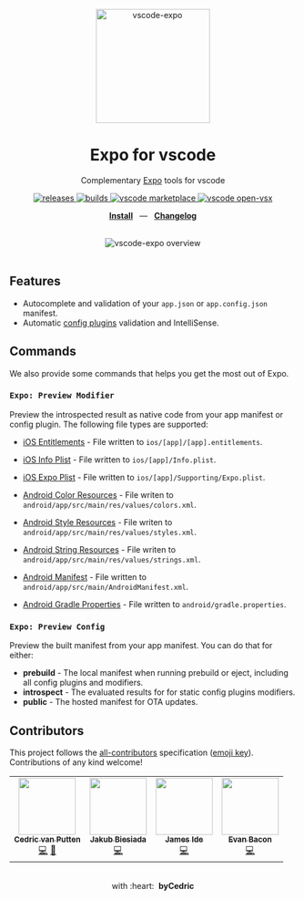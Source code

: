 <div align="center">
  <br />
  <img src="https://raw.githubusercontent.com/expo/vscode-expo/main/images/logo-repository.png" alt="vscode-expo" width="200">
  <br />
  <h1>Expo for vscode</h1>
  <p>Complementary <a href="https://github.com/expo/expo">Expo</a> tools for vscode</p>
  <p>
    <a href="https://github.com/expo/vscode-expo/releases">
      <img src="https://img.shields.io/github/package-json/v/expo/vscode-expo?style=flat-square" alt="releases" />
    </a>
    <a href="https://github.com/expo/vscode-expo/actions">
      <img src="https://img.shields.io/github/workflow/status/expo/vscode-expo/test/main.svg?style=flat-square" alt="builds" />
    </a>
    <a href="https://marketplace.visualstudio.com/items?itemName=byCedric.vscode-expo">
      <img src="https://img.shields.io/badge/vscode-marketplace-%23000000?style=flat-square" alt="vscode marketplace" />
    </a>
    <a href="https://open-vsx.org/extension/byCedric/vscode-expo">
      <img src="https://img.shields.io/badge/vscode-open--vsx-%23303030?style=flat-square" alt="vscode open-vsx" />
    </a>
  </p>
  <p align="center">
    <a href="https://marketplace.visualstudio.com/items?itemName=byCedric.vscode-expo"><b>Install</b></a>
    &nbsp;&nbsp;&mdash;&nbsp;&nbsp;
    <a href="https://github.com/expo/vscode-expo/blob/main/CHANGELOG.md"><b>Changelog</b></a>
  </p>
  <br />
  <div align="center">
    <img src="https://raw.githubusercontent.com/expo/vscode-expo/main/images/feature-autocomplete.gif" alt="vscode-expo overview">
  </div>
  <br />
</div>

## Features

- Autocomplete and validation of your `app.json` or `app.config.json` manifest.
- Automatic [config plugins](https://docs.expo.io/guides/config-plugins/) validation and IntelliSense.

## Commands

We also provide some commands that helps you get the most out of Expo.

### `Expo: Preview Modifier`

Preview the introspected result as native code from your app manifest or config plugin. The following file types are supported:

- [iOS Entitlements](https://docs.expo.io/build-reference/ios-capabilities/#entitlements) - File written to `ios/[app]/[app].entitlements`.
- [iOS Info Plist](https://developer.apple.com/library/archive/documentation/General/Reference/InfoPlistKeyReference/Articles/AboutInformationPropertyListFiles.html) - File written to `ios/[app]/Info.plist`.
- [iOS Expo Plist](https://developer.apple.com/library/archive/documentation/General/Reference/InfoPlistKeyReference/Articles/AboutInformationPropertyListFiles.html) - File written to `ios/[app]/Supporting/Expo.plist`.

- [Android Color Resources](https://developer.android.com/guide/topics/resources/more-resources#Color) - File writen to `android/app/src/main/res/values/colors.xml`.
- [Android Style Resources](https://developer.android.com/guide/topics/resources/style-resource) - File writen to `android/app/src/main/res/values/styles.xml`.
- [Android String Resources](https://developer.android.com/guide/topics/resources/string-resource) - File writen to `android/app/src/main/res/values/strings.xml`.
- [Android Manifest](https://developer.android.com/guide/topics/manifest/manifest-intro) - File written to `android/app/src/main/AndroidManifest.xml`.
- [Android Gradle Properties](https://developer.android.com/studio/build#properties-files) - File written to `android/gradle.properties`.

### `Expo: Preview Config`

Preview the built manifest from your app manifest. You can do that for either:

- **prebuild** - The local manifest when running prebuild or eject, including all config plugins and modifiers.
- **introspect** - The evaluated results for for static config plugins modifiers.
- **public** - The hosted manifest for OTA updates.

## Contributors

This project follows the [all-contributors](https://github.com/all-contributors/all-contributors) specification ([emoji key](https://allcontributors.org/docs/en/emoji-key)). Contributions of any kind welcome!

<!-- ALL-CONTRIBUTORS-LIST:START - Do not remove or modify this section -->
<!-- prettier-ignore-start -->
<!-- markdownlint-disable -->
<table>
  <tr>
    <td align="center"><a href="https://bycedric.com"><img src="https://avatars2.githubusercontent.com/u/1203991?v=4" width="100px;" alt=""/><br /><sub><b>Cedric van Putten</b></sub></a><br /><a href="https://github.com/expo/vscode-expo/commits?author=byCedric" title="Code">💻</a> <a href="https://github.com/expo/vscode-expo/commits?author=byCedric" title="Documentation">📖</a></td>
    <td align="center"><a href="https://jb1905.github.io/portfolio/"><img src="https://avatars2.githubusercontent.com/u/28870390?v=4" width="100px;" alt=""/><br /><sub><b>Jakub Biesiada</b></sub></a><br /><a href="https://github.com/expo/vscode-expo/commits?author=JB1905" title="Code">💻</a></td>
    <td align="center"><a href="https://jameside.com"><img src="https://avatars0.githubusercontent.com/u/379606?v=4" width="100px;" alt=""/><br /><sub><b>James Ide</b></sub></a><br /><a href="https://github.com/expo/vscode-expo/commits?author=ide" title="Code">💻</a></td>
    <td align="center"><a href="https://evanbacon.dev/"><img src="https://avatars0.githubusercontent.com/u/9664363?v=4" width="100px;" alt=""/><br /><sub><b>Evan Bacon</b></sub></a><br /><a href="https://github.com/expo/vscode-expo/commits?author=EvanBacon" title="Code">💻</a></td>
  </tr>
</table>
<!-- markdownlint-enable -->
<!-- prettier-ignore-end -->
<!-- ALL-CONTRIBUTORS-LIST:END -->

<div align="center">
  <br />
  with&nbsp;:heart:&nbsp;&nbsp;<strong>byCedric</strong>
  <br />
</div>
